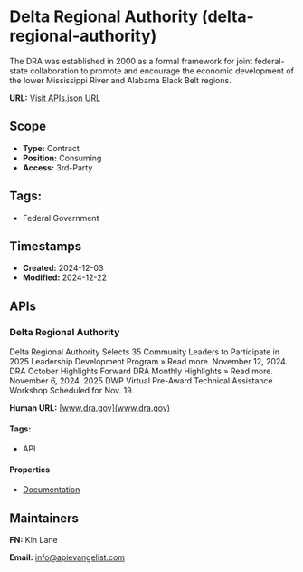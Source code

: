 # Delta Regional Authority (delta-regional-authority)
The DRA was established in 2000 as a formal framework for joint federal-state collaboration to promote and encourage the economic development of the lower Mississippi River and Alabama Black Belt regions.

**URL:** [Visit APIs.json URL](https://raw.githubusercontent.com/api-evangelist/delta-regional-authority/refs/heads/main/apis.yml)

## Scope

- **Type:** Contract 
- **Position:** Consuming 
- **Access:** 3rd-Party 

## Tags:

 - Federal Government

## Timestamps

- **Created:** 2024-12-03 
- **Modified:** 2024-12-22 

## APIs

### Delta Regional Authority
Delta Regional Authority Selects 35 Community Leaders to Participate in 2025 Leadership Development Program » Read more. November 12, 2024. DRA October Highlights Forward DRA Monthly Highlights » Read more. November 6, 2024. 2025 DWP Virtual Pre-Award Technical Assistance Workshop Scheduled for Nov. 19.

**Human URL:** [www.dra.gov](www.dra.gov)


#### Tags:

 - API

#### Properties

- [Documentation](www.dra.gov)

## Maintainers

**FN:** Kin Lane

**Email:** info@apievangelist.com

